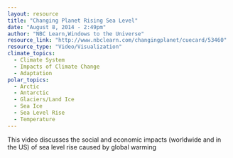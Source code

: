 ```yaml
---
layout: resource
title: "Changing Planet Rising Sea Level"
date: "August 8, 2014 - 2:49pm"
author: "NBC Learn,Windows to the Universe"
resource_link: "http://www.nbclearn.com/changingplanet/cuecard/53460"
resource_type: "Video/Visualization"
climate_topics:
  - Climate System
  - Impacts of Climate Change
  - Adaptation
polar_topics:
  - Arctic
  - Antarctic
  - Glaciers/Land Ice
  - Sea Ice
  - Sea Level Rise
  - Temperature
---
```


This video discusses the social and economic impacts (worldwide and in the US) of sea level rise caused by global warming

